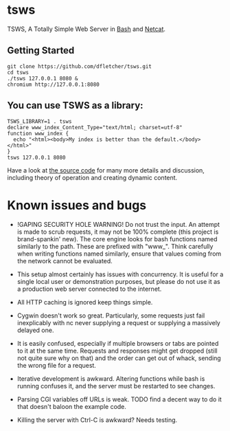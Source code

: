 # tsws
TSWS, A Totally Simple Web Server in [Bash](https://www.gnu.org/software/bash/)
and [Netcat](http://nc110.sourceforge.net/).

## Getting Started

    git clone https://github.com/dfletcher/tsws.git
    cd tsws
    ./tsws 127.0.0.1 8080 &
    chromium http://127.0.0.1:8080

## You can use TSWS as a library:

    TSWS_LIBRARY=1 . tsws
    declare www_index_Content_Type="text/html; charset=utf-8"
    function www_index {
      echo "<html><body>My index is better than the default.</body></html>"
    }
    tsws 127.0.0.1 8080

Have a look at
[the source code](https://github.com/dfletcher/tsws/blob/master/tsws)
for many more details and discussion, including theory of operation and creating
dynamic content.

# Known issues and bugs

- !GAPING SECURITY HOLE WARNING!
  Do not trust the input. An attempt is made to scrub requests, it may not
  be 100% complete (this project is brand-spankin' new). The core engine
  looks for bash functions named similarly to the path. These are prefixed
  with "www_". Think carefully when writing functions named similarly,
  ensure that values coming from the network cannot be evaluated.

- This setup almost certainly has issues with concurrency. It is useful for
  a single local user or demonstration purposes, but please do not use it
  as a production web server connected to the internet.

- All HTTP caching is ignored keep things simple.

- Cygwin doesn't work so great. Particularly, some requests just fail
  inexplicably with nc never supplying a request or supplying a massively
  delayed one.

- It is easily confused, especially if multiple browsers or tabs are
  pointed to it at the same time. Requests and responses might get dropped
  (still not quite sure why on that) and the order can get out of whack,
  sending the wrong file for a request.

- Iterative development is awkward. Altering functions while bash is
  running confuses it, and the server must be restarted to see changes.

- Parsing CGI variables off URLs is weak. TODO find a decent way to do it
  that doesn't baloon the example code.

- Killing the server with Ctrl-C is awkward? Needs testing.

